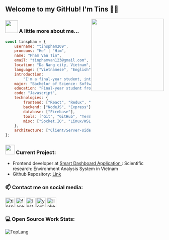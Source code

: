 ## Welcome to my GitHub! I'm Tins 👨‍💻

<img align='right' src="https://media.giphy.com/media/M9gbBd9nbDrOTu1Mqx/giphy.gif" width="230">

### <img src="https://media.giphy.com/media/VgCDAzcKvsR6OM0uWg/giphy.gif" width="40"> A little more about me...

```js
const tinspham = {
	username: "tinspham209",
	pronouns: "He" | "Him",
	name: "Pham Van Tin",
	email: "tinphamvan123@gmail.com",
	location: "Da Nang city, Vietnam",
	language: ["Vietnamese", "English"],
	introduction:
		"I'm a final-year student, interested in designing websites, networking",
	major: "Bachelor of Science: Software Engineering",
	education: "Final-year student from Duy Tan University",
	code: "Javascript",
	technologies: {
		frontend: ["React", "Redux", "styled-components", "Material-UI"],
		backend: ["NodeJS", "Express"],
		database: ["Firebase"],
		tools: ["Git", "GitHub", "Terminal"],
		misc: ["Socket.IO", "Linux/WSL2", "Photoshop"],
	},
	architecture: ["Client/Server-side rendering", "MVC Model"],
};
```

### <img src="https://media.giphy.com/media/WUlplcMpOCEmTGBtBW/giphy.gif" width="30"> Current Project:

- Frontend developer at <a href="http://sda-research.ml/">Smart Dashboard Application </a>: Scientific research: Environment Analysis System in Vietnam
- Github Repository: <a href="http://github.com/sdateamdtu2020/"> Link </a>

### 📫 Contact me on social media:

[<img align="left" alt="tinspham.info" width="30px" src="https://img.icons8.com/cotton/64/000000/globe.png"/>][website]
[<img align="left" alt="facebook | Facebook" width="30px" src="https://img.icons8.com/dusk/64/000000/facebook-new.png" />][facebook]
[<img align="left" alt="instagram | Instagram" width="30px" src="https://i.imgur.com/2UlYKod.png" />][instagram]
[<img align="left" alt="youtube | Youtube" width="30px" src="https://img.icons8.com/doodle/48/000000/youtube-play.png" />][youtube]
[<img align="left" alt="linkedin | Linkedin" width="30px" src="https://img.icons8.com/doodle/48/000000/linkedin-circled.png" />][linkedin]
<br />
<br />

### 💻 Open Source Work Stats:

<img align="left" alt="TopLang" src="https://github-readme-stats.vercel.app/api?username=tinspham209" />

[website]: https://tinspham.info
[facebook]: https://fb.com/tinspham.209
[instagram]: https://instagram.com/phamthitins
[youtube]: https://www.youtube.com/channel/UC7Yl-1r1qQwSB1Rej2UlaNQ/
[linkedin]: https://www.linkedin.com/in/phamvantins/
